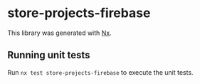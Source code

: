 # store-projects-firebase

This library was generated with [Nx](https://nx.dev).

## Running unit tests

Run `nx test store-projects-firebase` to execute the unit tests.
